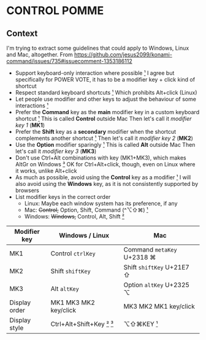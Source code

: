 
CONTROL POMME
=============


Context
-------

I'm trying to extract some guidelines that could apply to Windows, Linux and Mac, altogether.
From https://github.com/jesus2099/konami-command/issues/735#issuecomment-1353186112

- Support keyboard-only interaction where possible [¹]
  I agree but specifically for POWER VOTE, it has to be a modifier key + click kind of shortcut
- Respect standard keyboard shortcuts [¹]
  Which prohibits Alt+click (Linux)
- Let people use modifier and other keys to adjust the behaviour of some interactions [¹]
- Prefer the **Command** key as the **main** modifier key in a custom keyboard shortcut [¹]
  This is called **Control** outside Mac
  Then let's call it _modifier key 1_ (**MK1**)
- Prefer the **Shift** key as a **secondary** modifier when the shortcut complements another shortcut [¹]
  Then let's call it _modifier key 2_ (**MK2**)
- Use the **Option** modifier sparingly [¹]
  This is called **Alt** outside Mac
  Then let's call it _modifier key 3_ (**MK3**)
- Don't use Ctrl+Alt combinations with key (MK1+MK3), which makes AltGr on Windows [³]
  OK for Ctrl+Alt+click, though, even on Linux where it works, unlike Alt+click
- As much as possible, avoid using the **Control** key as a modifier [¹]
  I will also avoid using the **Windows** key, as it is not consistently supported by browsers
- List modifier keys in the correct order
  - Linux: Maybe each window system has its preference, if any
  - Mac: ~~Control,~~ Option, Shift, Command (^⌥⇧⌘) [¹]
  - Windows: ~~Windows,~~ Control, Alt, Shift [²]

| Modifier key  | Windows / Linux            | Mac                         |
|---------------|----------------------------|-----------------------------|
| MK1           | Control `ctrlKey`          | Command `metaKey` U+2318 ⌘ |
| MK2           | Shift `shiftKey`           | Shift `shiftKey` U+21E7 ⇧   |
| MK3           | Alt `altKey`               | Option `altKey` U+2325 ⌥   |
| Display order | MK1 MK3 MK2 key/click      | MK3 MK2 MK1 key/click       |
| Display style | Ctrl+Alt+Shift+Key [²] [³] | ⌥⇧⌘KEY [¹]                |

[¹]: https://developer.apple.com/design/human-interface-guidelines/inputs/keyboards
[²]: https://support.microsoft.com/windows/keyboard-shortcuts-in-windows-dcc61a57-8ff0-cffe-9796-cb9706c75eec
[³]: https://learn.microsoft.com/windows/win32/uxguide/inter-keyboard

